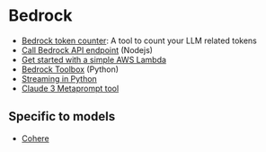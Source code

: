 # Bedrock

* [Bedrock token counter](./bedrock-token-counter/): A tool to count your LLM related tokens
* [Call Bedrock API endpoint](./call-api-endpoint.ts) (Nodejs)
* [Get started with a simple AWS Lambda](./simple-lambda-process.md)
* [Bedrock Toolbox](./bedrock_toolbox.py) (Python)
* [Streaming in Python](./streaming.py)
* [Claude 3 Metaprompt tool](./claude3-prompting-tool.ipynb)

## Specific to models

* [Cohere](./models/cohere.py)
